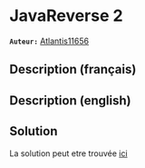 # JavaReverse 2
**`Auteur:`** [Atlantis11656](https://github.com/MassinissaDjellouli)

## Description (français)

## Description (english)

## Solution
La solution peut etre trouvée [ici](./Solution/WRITEUP.MD)